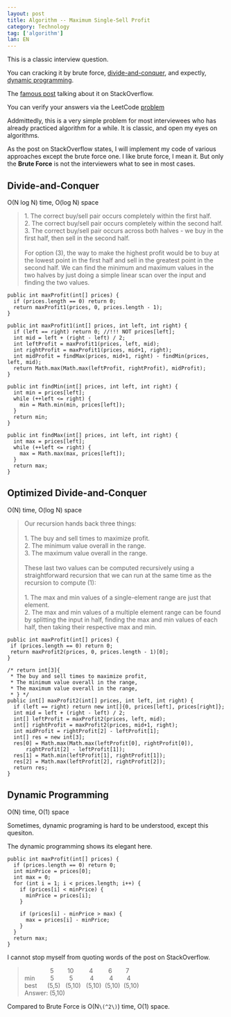 ```yaml
---
layout: post
title: Algorithm -- Maximum Single-Sell Profit
category: Technology
tag: ['algorithm']
lan: EN
---
```


This is a classic interview question.

You can cracking it by <a>brute force</a>, <a href="#menuIndex0">divide-and-conquer</a>, and expectly, <a href="#menuIndex2">dynamic programming</a>.

The [famous post](http://stackoverflow.com/questions/7086464/maximum-single-sell-profit) talking about it on StackOverflow.

You can verify your answers via the LeetCode [problem](https://oj.leetcode.com/problems/best-time-to-buy-and-sell-stock/)

<!--preview-->

Addmittedly, this is a very simple problem for most interviewees who has already practiced algorithm for a while. It is classic, and open my eyes on algorithms.

As the post on StackOverflow states, I will implement my code of various approaches except the brute force one. I like brute force, I mean it. But only the __Brute Force__ is not the interviewers what to see in most cases.

## Divide-and-Conquer

O(N log N) time, O(log N) space

<blockquote>
1. The correct buy/sell pair occurs completely within the first half. <br/>
2. The correct buy/sell pair occurs completely within the second half. <br/>
3. The correct buy/sell pair occurs across both halves - we buy in the first half, then sell in the second half. <br/>
<br/>
For option (3), the way to make the highest profit would be to buy at the lowest point in the first half and sell in the greatest point in the second half. We can find the minimum and maximum values in the two halves by just doing a simple linear scan over the input and finding the two values. <br/>
</blockquote>

    public int maxProfit(int[] prices) {
      if (prices.length == 0) return 0;
      return maxProfit1(prices, 0, prices.length - 1);
    }

    public int maxProfit1(int[] prices, int left, int right) {
      if (left == right) return 0; //!!! NOT prices[left];
      int mid = left + (right - left) / 2;
      int leftProfit = maxProfit1(prices, left, mid);
      int rightProfit = maxProfit1(prices, mid+1, right);
      int midProfit = findMax(prices, mid+1, right) - findMin(prices, left, mid);
      return Math.max(Math.max(leftProfit, rightProfit), midProfit);
    }

    public int findMin(int[] prices, int left, int right) {
      int min = prices[left];
      while (++left <= right) {
        min = Math.min(min, prices[left]);
      }
      return min;
    }

    public int findMax(int[] prices, int left, int right) {
      int max = prices[left];
      while (++left <= right) {
        max = Math.max(max, prices[left]);
      }
      return max;
    }

## Optimized Divide-and-Conquer

O(N) time, O(log N) space

<blockquote>
Our recursion hands back three things: <br/>
<br/>
1. The buy and sell times to maximize profit. <br/>
2. The minimum value overall in the range. <br/>
3. The maximum value overall in the range. <br/>
<br/>
These last two values can be computed recursively using a straightforward recursion that we can run at the same time as the recursion to compute (1): <br/>
<br/>
1. The max and min values of a single-element range are just that element. <br/>
2. The max and min values of a multiple element range can be found by splitting the input in half, finding the max and min values of each half, then taking their respective max and min. <br/>
</blockquote>

    public int maxProfit(int[] prices) {
     if (prices.length == 0) return 0;
     return maxProfit2(prices, 0, prices.length - 1)[0];
    }

    /* return int[3]{
     * The buy and sell times to maximize profit,
     * The minimum value overall in the range,
     * The maximum value overall in the range,
     * } */
    public int[] maxProfit2(int[] prices, int left, int right) {
      if (left == right) return new int[]{0, prices[left], prices[right]};
      int mid = left + (right - left) / 2;
      int[] leftProfit = maxProfit2(prices, left, mid);
      int[] rightProfit = maxProfit2(prices, mid+1, right);
      int midProfit = rightProfit[2] - leftProfit[1];
      int[] res = new int[3];
      res[0] = Math.max(Math.max(leftProfit[0], rightProfit[0]),
          rightProfit[2] - leftProfit[1]);
      res[1] = Math.min(leftProfit[1], rightProfit[1]);
      res[2] = Math.max(leftProfit[2], rightProfit[2]);
      return res;
    }

## Dynamic Programming

O(N) time, O(1) space

Sometimes, dynamic programing is hard to be understood, except this quesiton.

The dynamic programming shows its elegant here.

    public int maxProfit(int[] prices) {
      if (prices.length == 0) return 0;
      int minPrice = prices[0];
      int max = 0;
      for (int i = 1; i < prices.length; i++) {
        if (prices[i] < minPrice) {
          minPrice = prices[i];
        }

        if (prices[i] - minPrice > max) {
          max = prices[i] - minPrice;
        }
      }
      return max;
    }

I cannot stop myself from quoting words of the post on StackOverflow.

<blockquote>
&nbsp;&nbsp;&nbsp;&nbsp;&nbsp;&nbsp;&nbsp;&nbsp;&nbsp;&nbsp;&nbsp;&nbsp;&nbsp;&nbsp;&nbsp;5&nbsp;&nbsp;&nbsp;&nbsp;&nbsp;&nbsp;&nbsp;&nbsp;10&nbsp;&nbsp;&nbsp;&nbsp;&nbsp;&nbsp;&nbsp;&nbsp;&nbsp;4&nbsp;&nbsp;&nbsp;&nbsp;&nbsp;&nbsp;&nbsp;&nbsp;&nbsp;6&nbsp;&nbsp;&nbsp;&nbsp;&nbsp;&nbsp;&nbsp;&nbsp;7&nbsp;<br/>
min&nbsp;&nbsp;&nbsp;&nbsp;&nbsp;&nbsp;&nbsp;&nbsp;&nbsp;5&nbsp;&nbsp;&nbsp;&nbsp;&nbsp;&nbsp;&nbsp;&nbsp;&nbsp;5&nbsp;&nbsp;&nbsp;&nbsp;&nbsp;&nbsp;&nbsp;&nbsp;&nbsp;&nbsp;4&nbsp;&nbsp;&nbsp;&nbsp;&nbsp;&nbsp;&nbsp;&nbsp;&nbsp;4&nbsp;&nbsp;&nbsp;&nbsp;&nbsp;&nbsp;&nbsp;&nbsp;4&nbsp;<br/>
best&nbsp;&nbsp;&nbsp;&nbsp;&nbsp;&nbsp;(5,5)&nbsp;&nbsp;&nbsp;(5,10)&nbsp;&nbsp;&nbsp;(5,10)&nbsp;&nbsp;(5,10)&nbsp;&nbsp;(5,10)&nbsp;<br/>
Answer:&nbsp;(5,10)
</blockquote>

Compared to Brute Force is O(N`\(^2\)`) time, O(1) space.
